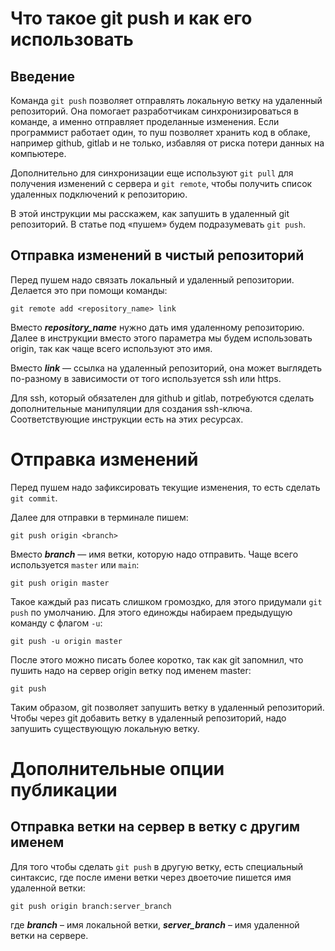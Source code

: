 # Что такое git push и как его использовать
## Введение
Команда `git push` позволяет отправлять локальную ветку на удаленный репозиторий. Она помогает разработчикам синхронизироваться в команде, а именно отправляет проделанные изменения. Если программист работает один, то пуш позволяет хранить код в облаке, например github, gitlab и не только, избавляя от риска потери данных на компьютере.

Дополнительно для синхронизации еще используют `git pull` для получения изменений с сервера и `git remote`, чтобы получить список удаленных подключений к репозиторию.

В этой инструкции мы расскажем, как запушить в удаленный git репозиторий. В статье под «пушем» будем подразумевать `git push`.

## Отправка изменений в чистый репозиторий
Перед пушем надо связать локальный и удаленный репозитории. Делается это при помощи команды:
```
git remote add <repository_name> link
```

Вместо ***repository_name*** нужно дать имя удаленному репозиторию. Далее в инструкции вместо этого параметра мы будем использовать origin, так как чаще всего используют это имя.

Вместо ***link*** — ссылка на удаленный репозиторий, она может выглядеть по-разному в зависимости от того используется ssh или https. 

Для ssh, который обязателен для github и gitlab, потребуются сделать дополнительные манипуляции для создания ssh-ключа. Соответствующие инструкции есть на этих ресурсах.

# Отправка изменений
Перед пушем надо зафиксировать текущие изменения, то есть сделать `git commit`.

Далее для отправки в терминале пишем:
```
git push origin <branch>
```
Вместо ***branch*** — имя ветки, которую надо отправить. Чаще всего используется `master` или `main`: 
```
git push origin master
```
Такое каждый раз писать слишком громоздко, для этого придумали `git push` по умолчанию. Для этого единожды набираем предыдущую команду с флагом `-u`:
```
git push -u origin master
```
После этого можно писать более коротко, так как git запомнил, что пушить надо на сервер origin ветку под именем master:
```
git push
```
Таким образом, git позволяет запушить ветку в удаленный репозиторий. Чтобы через git добавить ветку в удаленный репозиторий, надо запушить существующую локальную ветку.

# Дополнительные опции публикации
## Отправка ветки на сервер в ветку с другим именем
Для того чтобы сделать `git push` в другую ветку, есть специальный синтаксис, где после имени ветки через двоеточие пишется имя удаленной ветки:
```
git push origin branch:server_branch
```
где ***branch*** – имя локальной ветки, ***server_branch*** – имя удаленной ветки на сервере.

